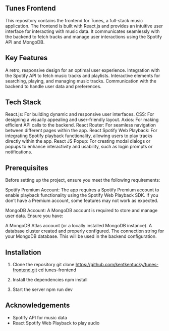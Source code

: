 ## Tunes Frontend
This repository contains the frontend for Tunes, a full-stack music application. The frontend is built with React.js and provides an intuitive user interface for interacting with music data. It communicates seamlessly with the backend to fetch tracks and manage user interactions using the Spotify API and MongoDB.

## Key Features
A retro, responsive design for an optimal user experience.
Integration with the Spotify API to fetch music tracks and playlists.
Interactive elements for searching, playing, and managing music tracks.
Communication with the backend to handle user data and preferences.

## Tech Stack
React.js: For building dynamic and responsive user interfaces.
CSS: For designing a visually appealing and user-friendly layout.
Axios: For making efficient API calls to the backend.
React Router: For seamless navigation between different pages within the app.
React Spotify Web Playback: For integrating Spotify playback functionality, allowing users to play tracks directly within the app.
React JS Popup: For creating modal dialogs or popups to enhance interactivity and usability, such as login prompts or notifications.

## Prerequisites
Before setting up the project, ensure you meet the following requirements:

Spotify Premium Account:
The app requires a Spotify Premium account to enable playback functionality using the Spotify Web Playback SDK. If you don’t have a Premium account, some features may not work as expected.

MongoDB Account:
A MongoDB account is required to store and manage user data. Ensure you have:

A MongoDB Atlas account (or a locally installed MongoDB instance).
A database cluster created and properly configured.
The connection string for your MongoDB database. This will be used in the backend configuration.

## Installation
1. Clone the repository
git clone https://github.com/kentkentucky/tunes-frontend.git
cd tunes-frontend

2. Install the dependencies
npm install

3. Start the server
npm run dev

## Acknowledgements
- Spotify API for music data
- React Spotify Web Playback to play audio